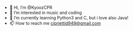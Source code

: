 - 👋 Hi, I’m @KyoozCPR
- 👀 I’m interested in music and coding 
- 🌱 I’m currently learning Python3 and C, but i love also Java!
- 📫 How to reach me cipriettid949@gmail.com


